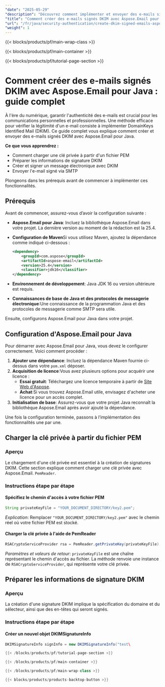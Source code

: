 ```yaml
---
"date": "2025-05-29"
"description": "Découvrez comment implémenter et envoyer des e-mails signés DKIM avec Aspose.Email pour Java. Améliorez la sécurité de vos e-mails grâce à ce guide étape par étape."
"title": "Comment créer des e-mails signés DKIM avec Aspose.Email pour Java ? Un guide complet"
"url": "/fr/java/security-authentication/create-dkim-signed-emails-aspose-java/"
"weight": 1
---
```


{{< blocks/products/pf/main-wrap-class >}}

{{< blocks/products/pf/main-container >}}

{{< blocks/products/pf/tutorial-page-section >}}
# Comment créer des e-mails signés DKIM avec Aspose.Email pour Java : guide complet

À l'ère du numérique, garantir l'authenticité des e-mails est crucial pour les communications personnelles et professionnelles. Une méthode efficace pour vérifier la légitimité d'un e-mail consiste à implémenter DomainKeys Identified Mail (DKIM). Ce guide complet vous explique comment créer et envoyer des e-mails signés DKIM avec Aspose.Email pour Java.

**Ce que vous apprendrez :**
- Comment charger une clé privée à partir d'un fichier PEM
- Préparer les informations de signature DKIM
- Créer et signer un message électronique avec DKIM
- Envoyer l'e-mail signé via SMTP

Plongeons dans les prérequis avant de commencer à implémenter ces fonctionnalités.

## Prérequis

Avant de commencer, assurez-vous d’avoir la configuration suivante :

- **Aspose.Email pour Java**: Incluez la bibliothèque Aspose.Email dans votre projet. La dernière version au moment de la rédaction est la 25.4.
- **Configuration de Maven**Si vous utilisez Maven, ajoutez la dépendance comme indiqué ci-dessous :
  
  ```xml
  <dependency>
      <groupId>com.aspose</groupId>
      <artifactId>aspose-email</artifactId>
      <version>25.4</version>
      <classifier>jdk16</classifier>
  </dependency>
  ```
- **Environnement de développement**: Java JDK 16 ou version ultérieure est requis.
- **Connaissances de base de Java et des protocoles de messagerie électronique**:Une connaissance de la programmation Java et des protocoles de messagerie comme SMTP sera utile.

Ensuite, configurons Aspose.Email pour Java dans votre projet.

## Configuration d'Aspose.Email pour Java

Pour démarrer avec Aspose.Email pour Java, vous devez le configurer correctement. Voici comment procéder :

1. **Ajouter une dépendance**: Incluez la dépendance Maven fournie ci-dessus dans votre `pom.xml` déposer.
2. **Acquisition de licence**:Vous avez plusieurs options pour acquérir une licence :
   - **Essai gratuit**: Téléchargez une licence temporaire à partir de [Site Web d'Aspose](https://purchase.aspose.com/temporary-license/).
   - **Achat**:Si vous trouvez Aspose.Email utile, envisagez d'acheter une licence pour un accès complet.
3. **Initialisation de base**: Assurez-vous que votre projet Java reconnaît la bibliothèque Aspose.Email après avoir ajouté la dépendance.

Une fois la configuration terminée, passons à l’implémentation des fonctionnalités une par une.

## Charger la clé privée à partir du fichier PEM

### Aperçu
Le chargement d'une clé privée est essentiel à la création de signatures DKIM. Cette section explique comment charger une clé privée avec Aspose.Email. `PemReader`.

### Instructions étape par étape

#### Spécifiez le chemin d'accès à votre fichier PEM
```java
String privateKeyFile = "YOUR_DOCUMENT_DIRECTORY/key2.pem";
```
*Explication*: Remplacer `"YOUR_DOCUMENT_DIRECTORY/key2.pem"` avec le chemin réel où votre fichier PEM est stocké.

#### Charger la clé privée à l'aide de PemReader
```java
RSACryptoServiceProvider rsa = PemReader.getPrivateKey(privateKeyFile);
```
*Paramètres et valeurs de retour*: `privateKeyFile` est une chaîne représentant le chemin d'accès au fichier. La méthode renvoie une instance de `RSACryptoServiceProvider`, qui représente votre clé privée.

## Préparer les informations de signature DKIM

### Aperçu
La création d'une signature DKIM implique la spécification du domaine et du sélecteur, ainsi que des en-têtes qui seront signés.

### Instructions étape par étape

#### Créer un nouvel objet DKIMSignatureInfo
```java
DKIMSignatureInfo signInfo = new DKIMSignatureInfo("test\

{{< /blocks/products/pf/tutorial-page-section >}}

{{< /blocks/products/pf/main-container >}}

{{< /blocks/products/pf/main-wrap-class >}}

{{< blocks/products/products-backtop-button >}}